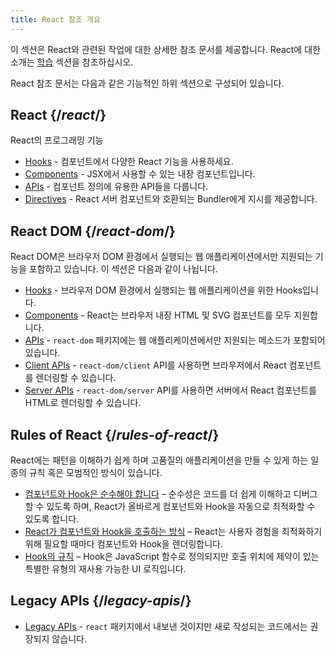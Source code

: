 ```yaml
---
title: React 참조 개요
---
```


<Intro>

이 섹션은 React와 관련된 작업에 대한 상세한 참조 문서를 제공합니다. React에 대한 소개는 [학습](/learn) 섹션을 참조하십시오.

</Intro>

React 참조 문서는 다음과 같은 기능적인 하위 섹션으로 구성되어 있습니다.

## React {/*react*/}

React의 프로그래밍 기능

* [Hooks](/reference/react/hooks) - 컴포넌트에서 다양한 React 기능을 사용하세요.
* [Components](/reference/react/components) - JSX에서 사용할 수 있는 내장 컴포넌트입니다.
* [APIs](/reference/react/apis) - 컴포넌트 정의에 유용한 API들을 다룹니다.
* [Directives](/reference/rsc/directives) - React 서버 컴포넌트와 호환되는 Bundler에게 지시를 제공합니다.

## React DOM {/*react-dom*/}

React DOM은 브라우저 DOM 환경에서 실행되는 웹 애플리케이션에서만 지원되는 기능을 포함하고 있습니다. 이 섹션은 다음과 같이 나뉩니다.

* [Hooks](/reference/react-dom/hooks) - 브라우저 DOM 환경에서 실행되는 웹 애플리케이션을 위한 Hooks입니다.
* [Components](/reference/react-dom/components) - React는 브라우저 내장 HTML 및 SVG 컴포넌트를 모두 지원합니다.
* [APIs](/reference/react-dom) - `react-dom` 패키지에는 웹 애플리케이션에서만 지원되는 메소드가 포함되어 있습니다.
* [Client APIs](/reference/react-dom/client) - `react-dom/client` API를 사용하면 브라우저에서 React 컴포넌트를 렌더링할 수 있습니다.
* [Server APIs](/reference/react-dom/server) - `react-dom/server` API를 사용하면 서버에서 React 컴포넌트를 HTML로 렌더링할 수 있습니다.

## Rules of React {/*rules-of-react*/}

React에는 패턴을 이해하기 쉽게 하며 고품질의 애플리케이션을 만들 수 있게 하는 일종의 규칙 혹은 모범적인 방식이 있습니다.

* [컴포넌트와 Hook은 순수해야 합니다](/reference/rules/components-and-hooks-must-be-pure) – 순수성은 코드를 더 쉽게 이해하고 디버그할 수 있도록 하며, React가 올바르게 컴포넌트와 Hook을 자동으로 최적화할 수 있도록 합니다.
* [React가 컴포넌트와 Hook을 호출하는 방식](/reference/rules/react-calls-components-and-hooks) – React는 사용자 경험을 최적화하기 위해 필요할 때마다 컴포넌트와 Hook을 렌더링합니다.
* [Hook의 규칙](/reference/rules/rules-of-hooks) – Hook은 JavaScript 함수로 정의되지만 호출 위치에 제약이 있는 특별한 유형의 재사용 가능한 UI 로직입니다.

## Legacy APIs {/*legacy-apis*/}

* [Legacy APIs](/reference/react/legacy) - `react` 패키지에서 내보낸 것이지만 새로 작성되는 코드에서는 권장되지 않습니다.
